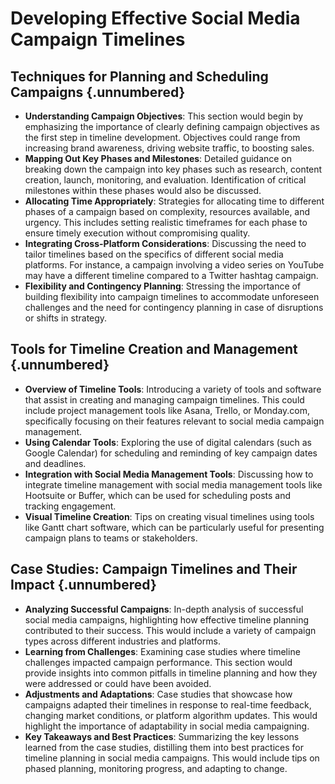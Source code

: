 # Developing Effective Social Media Campaign Timelines

## Techniques for Planning and Scheduling Campaigns {.unnumbered}
- **Understanding Campaign Objectives**: This section would begin by emphasizing the importance of clearly defining campaign objectives as the first step in timeline development. Objectives could range from increasing brand awareness, driving website traffic, to boosting sales.
- **Mapping Out Key Phases and Milestones**: Detailed guidance on breaking down the campaign into key phases such as research, content creation, launch, monitoring, and evaluation. Identification of critical milestones within these phases would also be discussed.
- **Allocating Time Appropriately**: Strategies for allocating time to different phases of a campaign based on complexity, resources available, and urgency. This includes setting realistic timeframes for each phase to ensure timely execution without compromising quality.
- **Integrating Cross-Platform Considerations**: Discussing the need to tailor timelines based on the specifics of different social media platforms. For instance, a campaign involving a video series on YouTube may have a different timeline compared to a Twitter hashtag campaign.
- **Flexibility and Contingency Planning**: Stressing the importance of building flexibility into campaign timelines to accommodate unforeseen challenges and the need for contingency planning in case of disruptions or shifts in strategy.

## Tools for Timeline Creation and Management {.unnumbered}
- **Overview of Timeline Tools**: Introducing a variety of tools and software that assist in creating and managing campaign timelines. This could include project management tools like Asana, Trello, or Monday.com, specifically focusing on their features relevant to social media campaign management.
- **Using Calendar Tools**: Exploring the use of digital calendars (such as Google Calendar) for scheduling and reminding of key campaign dates and deadlines.
- **Integration with Social Media Management Tools**: Discussing how to integrate timeline management with social media management tools like Hootsuite or Buffer, which can be used for scheduling posts and tracking engagement.
- **Visual Timeline Creation**: Tips on creating visual timelines using tools like Gantt chart software, which can be particularly useful for presenting campaign plans to teams or stakeholders.

## Case Studies: Campaign Timelines and Their Impact {.unnumbered}
- **Analyzing Successful Campaigns**: In-depth analysis of successful social media campaigns, highlighting how effective timeline planning contributed to their success. This would include a variety of campaign types across different industries and platforms.
- **Learning from Challenges**: Examining case studies where timeline challenges impacted campaign performance. This section would provide insights into common pitfalls in timeline planning and how they were addressed or could have been avoided.
- **Adjustments and Adaptations**: Case studies that showcase how campaigns adapted their timelines in response to real-time feedback, changing market conditions, or platform algorithm updates. This would highlight the importance of adaptability in social media campaigning.
- **Key Takeaways and Best Practices**: Summarizing the key lessons learned from the case studies, distilling them into best practices for timeline planning in social media campaigns. This would include tips on phased planning, monitoring progress, and adapting to change.
